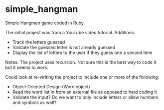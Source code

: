 # simple_hangman
Simple Hangman game coded in Ruby.

The initial project was from a YouTube video tutorial. 
Additions:
- Track the letters guessed
- Validate the guessed letter is not already guessed
- Display the list of letters to the user if they guess one a second time

Notes:
The project uses recursion. Not sure this is the best way to code it but it seems to work.

Could look at re-writing the project to include one or more of the following:
- Object Oriented Design (Word object)
- Read the word list in from an external file as opposed to hard coding it
- Validate the input? Do we want to only include letters or allow numbers and symbols as well?


